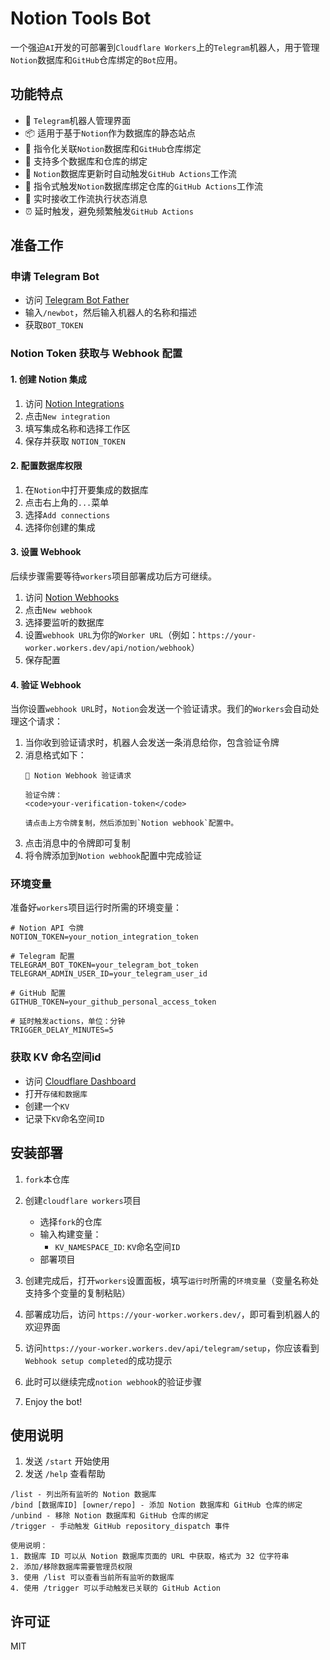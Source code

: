 # Notion Tools Bot

一个强迫`AI`开发的可部署到`Cloudflare Workers`上的`Telegram`机器人，用于管理`Notion`数据库和`GitHub`仓库绑定的`Bot`应用。

## 功能特点

- 🤖 `Telegram`机器人管理界面
- 📦 适用于基于`Notion`作为数据库的静态站点
- 🔄 指令化关联`Notion`数据库和`GitHub`仓库绑定
- 🔗 支持多个数据库和仓库的绑定
- 📝 `Notion`数据库更新时自动触发`GitHub Actions`工作流
- 📝 指令式触发`Notion`数据库绑定仓库的`GitHub Actions`工作流
- 🔔 实时接收工作流执行状态消息
- ⏰ 延时触发，避免频繁触发`GitHub Actions`

## 准备工作

### 申请 Telegram Bot
- 访问 [Telegram Bot Father](https://t.me/BotFather)
- 输入`/newbot`，然后输入机器人的名称和描述
- 获取`BOT_TOKEN`

### Notion Token 获取与 Webhook 配置

#### 1. 创建 Notion 集成

1. 访问 [Notion Integrations](https://www.notion.so/profile/integrations)
2. 点击`New integration`
3. 填写集成名称和选择工作区
4. 保存并获取 `NOTION_TOKEN`

#### 2. 配置数据库权限

1. 在`Notion`中打开要集成的数据库
2. 点击右上角的`...`菜单
3. 选择`Add connections`
4. 选择你创建的集成

#### 3. 设置 Webhook

后续步骤需要等待`workers`项目部署成功后方可继续。

1. 访问 [Notion Webhooks](https://www.notion.so/profile/integrations)
2. 点击`New webhook`
3. 选择要监听的数据库
4. 设置`webhook URL`为你的`Worker URL`（例如：`https://your-worker.workers.dev/api/notion/webhook`）
5. 保存配置

#### 4. 验证 Webhook

当你设置`webhook URL`时，`Notion`会发送一个验证请求。我们的`Workers`会自动处理这个请求：

1. 当你收到验证请求时，机器人会发送一条消息给你，包含验证令牌
2. 消息格式如下：
   ```
   🔔 Notion Webhook 验证请求

   验证令牌：
   <code>your-verification-token</code>

   请点击上方令牌复制，然后添加到`Notion webhook`配置中。
   ```
3. 点击消息中的令牌即可复制
4. 将令牌添加到`Notion webhook`配置中完成验证

### 环境变量

准备好`workers`项目运行时所需的环境变量：

```env
# Notion API 令牌
NOTION_TOKEN=your_notion_integration_token

# Telegram 配置
TELEGRAM_BOT_TOKEN=your_telegram_bot_token
TELEGRAM_ADMIN_USER_ID=your_telegram_user_id

# GitHub 配置
GITHUB_TOKEN=your_github_personal_access_token

# 延时触发actions，单位：分钟
TRIGGER_DELAY_MINUTES=5
```

### 获取 KV 命名空间id

- 访问 [Cloudflare Dashboard](https://dash.cloudflare.com)
- 打开`存储和数据库`
- 创建一个`KV`
- 记录下`KV`命名空间`ID`

## 安装部署

1. `fork`本仓库

2. 创建`cloudflare workers`项目
   - 选择`fork`的仓库
   - 输入构建变量：
      - `KV_NAMESPACE_ID`: `KV`命名空间`ID`
   - 部署项目
3. 创建完成后，打开`workers`设置面板，填写`运行时`所需的`环境变量`（变量名称处支持多个变量的复制粘贴）

4. 部署成功后，访问 `https://your-worker.workers.dev/`，即可看到机器人的欢迎界面

5. 访问`https://your-worker.workers.dev/api/telegram/setup`，你应该看到`Webhook setup completed`的成功提示

6. 此时可以继续完成`notion webhook`的验证步骤

7. Enjoy the bot!

## 使用说明

1. 发送 `/start` 开始使用
2. 发送 `/help` 查看帮助
```
/list - 列出所有监听的 Notion 数据库
/bind [数据库ID] [owner/repo] - 添加 Notion 数据库和 GitHub 仓库的绑定
/unbind - 移除 Notion 数据库和 GitHub 仓库的绑定
/trigger - 手动触发 GitHub repository_dispatch 事件

使用说明：
1. 数据库 ID 可以从 Notion 数据库页面的 URL 中获取，格式为 32 位字符串
2. 添加/移除数据库需要管理员权限
3. 使用 /list 可以查看当前所有监听的数据库
4. 使用 /trigger 可以手动触发已关联的 GitHub Action
```

## 许可证

MIT 
